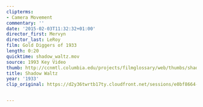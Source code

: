 ```yaml
---
clipterms:
- Camera Movement
commentary: ''
date: '2015-02-03T11:32:32+01:00'
director_first: Mervyn
director_last: LeRoy
film: Gold Diggers of 1933
length: 0:20
quicktime: shadow_waltz.mov
source: 1993 Key Video
thumb: http://ccnmtl.columbia.edu/projects/filmglossary/web/thumbs/shadow_waltz.jpg
title: Shadow Waltz
year: '1933'
clip_original: https://d2y36twrtb17ty.cloudfront.net/sessions/e0bf8664-0f57-4fc4-a593-ae31015c766b/93e137ae-225f-474c-babe-ae31015c7674-5ce95fa1-1ae9-404c-838d-ae31015c8f7b.mp4


---
```

